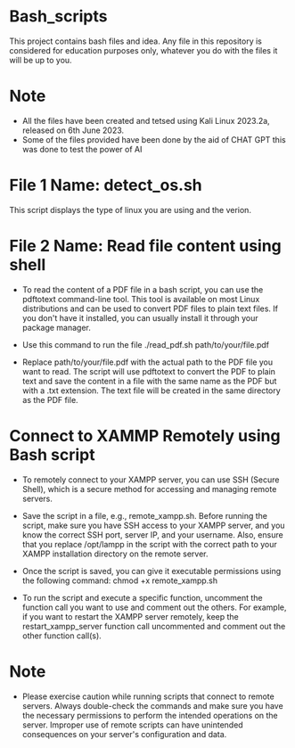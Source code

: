 # Bash_scripts
This project contains bash files and idea. Any file in this repository is considered for education purposes only, whatever you do with the files it will be up to you.

# Note
- All the files have been created and tetsed using Kali Linux 2023.2a, released on 6th June 2023.
- Some of the files provided have been done by the aid of CHAT GPT this was done to test the power of AI

# File 1 Name: detect_os.sh
This script displays the type of linux you are using and the verion.

# File 2 Name: Read file content using shell

- To read the content of a PDF file in a bash script, you can use the pdftotext command-line tool. This tool is available on most Linux distributions and can be used to convert PDF files to plain text files. If you don't have it installed, you can usually install it through your package manager.

- Use this command to run the file ./read_pdf.sh path/to/your/file.pdf

- Replace path/to/your/file.pdf with the actual path to the PDF file you want to read. The script will use pdftotext to convert the PDF to plain text and save the content in a file with the same name as the PDF but with a .txt extension. The text file will be created in the same directory as the PDF file.

# Connect to XAMMP Remotely using Bash script

- To remotely connect to your XAMPP server, you can use SSH (Secure Shell), which is a secure method for accessing and managing remote servers.

- Save the script in a file, e.g., remote_xampp.sh. Before running the script, make sure you have SSH access to your XAMPP server, and you know the correct SSH port, server IP, and your username. Also, ensure that you replace /opt/lampp in the script with the correct path to your XAMPP installation directory on the remote server.

- Once the script is saved, you can give it executable permissions using the following command:
    chmod +x remote_xampp.sh

- To run the script and execute a specific function, uncomment the function call you want to use and comment out the others. For example, if you want to restart the XAMPP server remotely, keep the restart_xampp_server function call uncommented and comment out the other function call(s).
# Note
- Please exercise caution while running scripts that connect to remote servers. Always double-check the commands and make sure you have the necessary permissions to perform the intended operations on the server. Improper use of remote scripts can have unintended consequences on your server's configuration and data.
